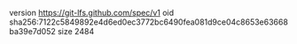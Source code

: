 version https://git-lfs.github.com/spec/v1
oid sha256:7122c5849892e4d6ed0ec3772bc6490fea081d9ce04c8653e63668ba39e7d052
size 2484
